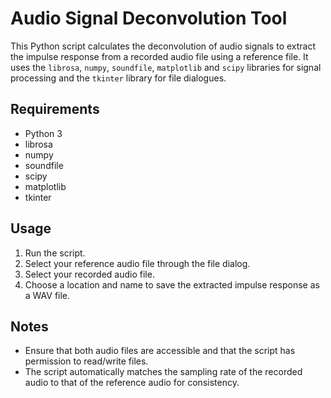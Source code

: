 # Audio Signal Deconvolution Tool

This Python script calculates the deconvolution of audio signals to extract the impulse response from a recorded audio file using a reference file. It uses the `librosa`, `numpy`, `soundfile`, `matplotlib` and `scipy` libraries for signal processing and the `tkinter` library for file dialogues.

## Requirements

- Python 3
- librosa
- numpy
- soundfile
- scipy
- matplotlib
- tkinter

## Usage

1. Run the script.
2. Select your reference audio file through the file dialog.
3. Select your recorded audio file.
4. Choose a location and name to save the extracted impulse response as a WAV file.

## Notes

- Ensure that both audio files are accessible and that the script has permission to read/write files.
- The script automatically matches the sampling rate of the recorded audio to that of the reference audio for consistency.
